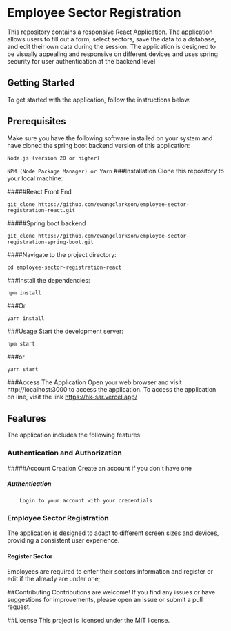 # Employee Sector Registration
This repository contains a responsive React Application. The application allows users to fill out a form, select sectors, save the data to a database, and edit their own data during the session. The application is designed to be visually appealing and responsive on different devices and uses spring security for user authentication at the backend level

## Getting Started
To get started with the application, follow the instructions below.

## Prerequisites
Make sure you have the following software installed on your system and have cloned the spring boot backend version of this application:

``Node.js (version 20 or higher)``

``NPM (Node Package Manager) or Yarn``
###Installation
Clone this repository to your local machine:

#####React Front End
```
git clone https://github.com/ewangclarkson/employee-sector-registration-react.git
```


#####Spring boot backend
```
git clone https://github.com/ewangclarkson/employee-sector-registration-spring-boot.git
```

####Navigate to the project directory:

```
cd employee-sector-registration-react
```

###Install the dependencies:

```
npm install
```

###Or

```
yarn install
```
###Usage
Start the development server:

```
npm start
```

###or

```
yarn start
```
###Access The Application
Open your web browser and visit http://localhost:3000 to access the application.
To access the application on line, visit the link https://hk-sar.vercel.app/

## Features
The application includes the following features:

### Authentication and Authorization
   #####Account Creation
        Create an account if you don't have one
   ##### Authentication
        Login to your account with your credentials

### Employee Sector Registration
The application is designed to adapt to different screen sizes and devices, providing a consistent user experience.

#### Register Sector
 Employees are required to enter their sectors information and register or edit if the already are under one;

##Contributing
Contributions are welcome! If you find any issues or have suggestions for improvements, please open an issue or submit a pull request.

##License
This project is licensed under the MIT license.
